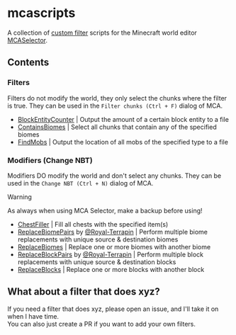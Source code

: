 # mcascripts

A collection of [custom filter](https://github.com/Querz/mcaselector/wiki/Custom-Filter-Tutorial) scripts for the
Minecraft world editor [MCASelector](https://github.com/Querz/mcaselector).

## Contents

### Filters

Filters do not modify the world, they only select the chunks where the filter is true.
They can be used in the `Filter chunks (Ctrl + F)` dialog of MCA.

- [BlockEntityCounter](./filters/BlockEntityCounter.groovy) | Output the amount of a certain block entity to a file
- [ContainsBiomes](./filters/ContainsBiomes.groovy) | Select all chunks that contain any of the specified biomes
- [FindMobs](./filters/FindMobs.groovy) | Output the location of all mobs of the specified type to a file

### Modifiers (Change NBT)

Modifiers DO modify the world and don't select any chunks.
They can be used in the `Change NBT (Ctrl + N)` dialog of MCA.
> [!WARNING]  
> As always when using MCA Selector, make a backup before using!

- [ChestFiller](./modifiers/ChestFiller.groovy) | Fill all chests with the specified item(s)
- [ReplaceBiomePairs](./modifiers/ReplaceBiomePairs.groovy) by [@Royal-Terrapin](https://github.com/Royal-Terrapin) |
  Perform multiple biome replacements with unique source & destination biomes
- [ReplaceBiomes](./modifiers/ReplaceBiomes.groovy) | Replace one or more biomes with another biome
- [ReplaceBlockPairs](./modifiers/ReplaceBlockPairs.groovy) by [@Royal-Terrapin](https://github.com/Royal-Terrapin) |
  Perform multiple block replacements with unique source & destination blocks
- [ReplaceBlocks](./modifiers/ReplaceBlocks.groovy) | Replace one or more blocks with another block

## What about a filter that does xyz?

If you need a filter that does xyz, please open an issue, and I'll take it on when I have time.  
You can also just create a PR if you want to add your own filters.
